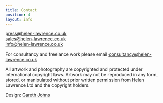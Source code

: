 ```yaml
---
title: Contact
position: 4
layout: info
---
```


[press@helen-lawrence.co.uk](mailto:press@helen-lawrence.co.uk)\
[sales@helen-lawrence.co.uk](mailto:sales@helen-lawrence.co.uk)\
[info@helen-lawrence.co.uk](mailto:info@helen-lawrence.co.uk)

For consultancy and freelance work please email
[consultancy@helen-lawrence.co.uk](mailto:consultancy@helen-lawrence.co.uk)

All artwork and photography are copyrighted and protected under international copyright laws. Artwork may not be reproduced in any form, stored, or manipulated without prior written permission from Helen Lawrence Ltd and the copyright holders.

Design: [Gareth Johns](http://garethjohnsdesign.com)
